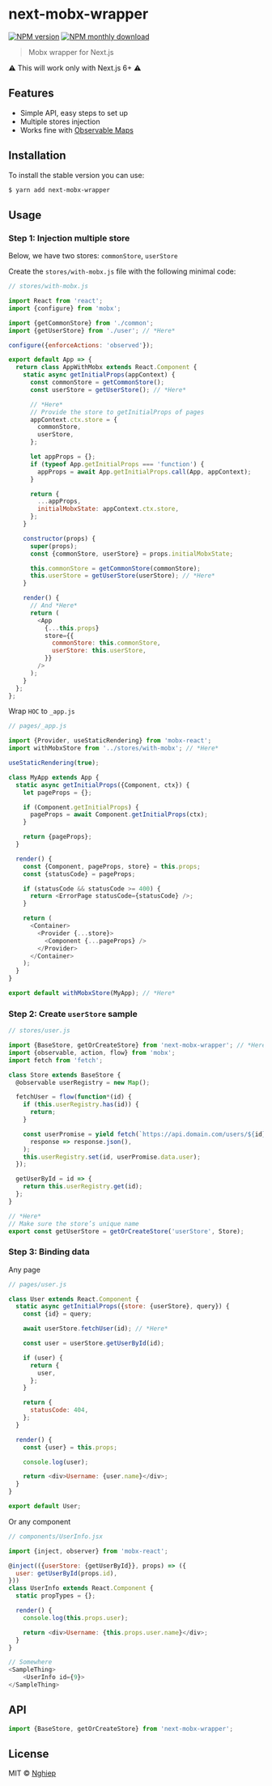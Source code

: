 # next-mobx-wrapper

[![NPM version](https://img.shields.io/npm/v/next-mobx-wrapper.svg)](https://www.npmjs.com/package/next-mobx-wrapper)
[![NPM monthly download](https://img.shields.io/npm/dm/next-mobx-wrapper.svg)](https://www.npmjs.com/package/next-mobx-wrapper)

> Mobx wrapper for Next.js

:warning: This will work only with Next.js 6+ :warning:

## Features

- Simple API, easy steps to set up
- Multiple stores injection
- Works fine with [Observable Maps](https://mobx.js.org/refguide/map.html)

## Installation

To install the stable version you can use:

```sh
$ yarn add next-mobx-wrapper
```

## Usage

### Step 1: Injection multiple store

Below, we have two stores: `commonStore`, `userStore`

Create the `stores/with-mobx.js` file with the following minimal code:

```js
// stores/with-mobx.js

import React from 'react';
import {configure} from 'mobx';

import {getCommonStore} from './common';
import {getUserStore} from './user'; // *Here*

configure({enforceActions: 'observed'});

export default App => {
  return class AppWithMobx extends React.Component {
    static async getInitialProps(appContext) {
      const commonStore = getCommonStore();
      const userStore = getUserStore(); // *Here*

      // *Here*
      // Provide the store to getInitialProps of pages
      appContext.ctx.store = {
        commonStore,
        userStore,
      };

      let appProps = {};
      if (typeof App.getInitialProps === 'function') {
        appProps = await App.getInitialProps.call(App, appContext);
      }

      return {
        ...appProps,
        initialMobxState: appContext.ctx.store,
      };
    }

    constructor(props) {
      super(props);
      const {commonStore, userStore} = props.initialMobxState;

      this.commonStore = getCommonStore(commonStore);
      this.userStore = getUserStore(userStore); // *Here*
    }

    render() {
      // And *Here*
      return (
        <App
          {...this.props}
          store={{
            commonStore: this.commonStore,
            userStore: this.userStore,
          }}
        />
      );
    }
  };
};
```

Wrap `HOC` to `_app.js`

```js
// pages/_app.js

import {Provider, useStaticRendering} from 'mobx-react';
import withMobxStore from '../stores/with-mobx'; // *Here*

useStaticRendering(true);

class MyApp extends App {
  static async getInitialProps({Component, ctx}) {
    let pageProps = {};

    if (Component.getInitialProps) {
      pageProps = await Component.getInitialProps(ctx);
    }

    return {pageProps};
  }

  render() {
    const {Component, pageProps, store} = this.props;
    const {statusCode} = pageProps;

    if (statusCode && statusCode >= 400) {
      return <ErrorPage statusCode={statusCode} />;
    }

    return (
      <Container>
        <Provider {...store}>
          <Component {...pageProps} />
        </Provider>
      </Container>
    );
  }
}

export default withMobxStore(MyApp); // *Here*
```

### Step 2: Create `userStore` sample

```js
// stores/user.js

import {BaseStore, getOrCreateStore} from 'next-mobx-wrapper'; // *Here*
import {observable, action, flow} from 'mobx';
import fetch from 'fetch';

class Store extends BaseStore {
  @observable userRegistry = new Map();

  fetchUser = flow(function*(id) {
    if (this.userRegistry.has(id)) {
      return;
    }

    const userPromise = yield fetch(`https://api.domain.com/users/${id}`).then(
      response => response.json(),
    );
    this.userRegistry.set(id, userPromise.data.user);
  });

  getUserById = id => {
    return this.userRegistry.get(id);
  };
}

// *Here*
// Make sure the store’s unique name
export const getUserStore = getOrCreateStore('userStore', Store);
```

### Step 3: Binding data

Any page

```js
// pages/user.js

class User extends React.Component {
  static async getInitialProps({store: {userStore}, query}) {
    const {id} = query;

    await userStore.fetchUser(id); // *Here*

    const user = userStore.getUserById(id);

    if (user) {
      return {
        user,
      };
    }

    return {
      statusCode: 404,
    };
  }

  render() {
    const {user} = this.props;

    console.log(user);

    return <div>Username: {user.name}</div>;
  }
}

export default User;
```

Or any component

```js
// components/UserInfo.jsx

import {inject, observer} from 'mobx-react';

@inject(({userStore: {getUserById}}, props) => ({
  user: getUserById(props.id),
}))
class UserInfo extends React.Component {
  static propTypes = {};

  render() {
    console.log(this.props.user);

    return <div>Username: {this.props.user.name}</div>;
  }
}

// Somewhere
<SampleThing>
    <UserInfo id={9}>
</SampleThing>
```

## API

```js
import {BaseStore, getOrCreateStore} from 'next-mobx-wrapper';
```

## License

MIT © [Nghiep](https://nghiepit.pro)
